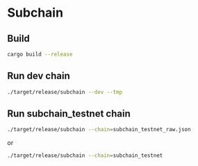 # Subchain

## Build

```bash
cargo build --release
```

## Run dev chain

```bash
./target/release/subchain --dev --tmp
```

## Run subchain_testnet chain

```bash
./target/release/subchain --chain=subchain_testnet_raw.json
```

or

```bash
./target/release/subchain --chain=subchain_testnet
```
